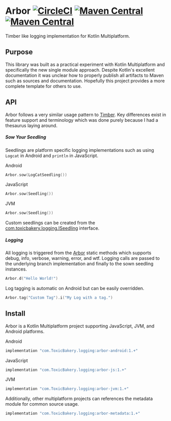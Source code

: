 # Arbor [![CircleCI](https://circleci.com/gh/ToxicBakery/Arbor.svg?style=svg)](https://circleci.com/gh/ToxicBakery/Arbor) [![Maven Central](https://img.shields.io/maven-central/v/com.ToxicBakery.logging/common.svg)](https://oss.sonatype.org/content/repositories/releases/com/ToxicBakery/logging/) [![Maven Central](https://img.shields.io/maven-metadata/v/https/oss.sonatype.org/content/repositories/snapshots/com/ToxicBakery/logging/common/maven-metadata.xml.svg)](https://oss.sonatype.org/content/repositories/releases/com/ToxicBakery/logging/)
Timber like logging implementation for Kotlin Multiplatform.

## Purpose
This library was built as a practical experiment with Kotlin Multiplatform and specifically the new single module approach. Despite Kotlin's excellent documentation it was unclear how to properly publish all artifacts to Maven such as sources and documentation. Hopefully this project provides a more complete template for others to use.

## API
Arbor follows a very similar usage pattern to [Timber](https://github.com/jakewharton/timber). Key differences exist in feature support and terminology which was done purely because I had a thesaurus laying around.

##### Sow Your Seedling
Seedlings are platform specific logging implementations such as using `Logcat` in Android and `println` in JavaScript.

Android
```kotlin
Arbor.sow(LogCatSeedling())
```

JavaScript
```kotlin
Arbor.sow(Seedling())
```

JVM
```kotlin
Arbor.sow(Seedling())
```

Custom seedlings can be created from the [com.toxicbakery.logging.ISeedling](https://github.com/ToxicBakery/Arbor/blob/master/common/src/commonMain/kotlin/com/toxicbakery/logging/ISeedling.kt) interface.

##### Logging
All logging is triggered from the [Arbor](https://github.com/ToxicBakery/Arbor/blob/master/common/src/commonMain/kotlin/com/toxicbakery/logging/Arbor.kt) static methods which supports debug, info, verbose, warning, error, and wtf. Logging calls are passed to the underlying branch implementation and finally to the sown seedling instances. 

```kotlin
Arbor.d("Hello World!")
```

Log tagging is automatic on Android but can be easily overridden.

```kotlin
Arbor.tag("Custom Tag").i("My Log with a tag.")
```

## Install
Arbor is a Kotlin Multiplatform project supporting JavaScript, JVM, and Android platforms.

Android
```groovy
implementation "com.ToxicBakery.logging:arbor-android:1.+"
```

JavaScript
```groovy
implementation "com.ToxicBakery.logging:arbor-js:1.+"
```

JVM
```groovy
implementation "com.ToxicBakery.logging:arbor-jvm:1.+"
```

Additionally, other multiplatform projects can references the metadata module for common source usage.
```groovy
implementation "com.ToxicBakery.logging:arbor-metadata:1.+"
```
